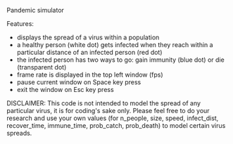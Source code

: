 Pandemic simulator

Features:
- displays the spread of a virus within a population
- a healthy person (white dot) gets infected when they reach within a particular distance of an infected person (red dot)
- the infected person has two ways to go: gain immunity (blue dot) or die (transparent dot) 
- frame rate is displayed in the top left window (fps)
- pause current window on Space key press
- exit the window on Esc key press

DISCLAIMER: This code is not intended to model the spread of any particular virus, it is for coding's sake only.
Please feel free to do your research and use your own values (for n_people, size, speed, infect_dist, recover_time, immune_time, prob_catch, prob_death) to model certain virus spreads.